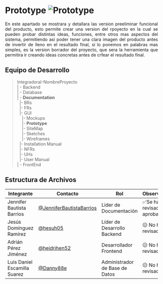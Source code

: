 # Prototype ![Prototype](https://img.shields.io/static/v1?label=Prototype&message=In%20Progress&color=gray)

<p align = justify>
En este apartado se mostrara y detallara las version preeliminar funcional del producto, esto permite crear una version del rpoyecto en la cual se pueden probar distintas ideas, funciones, entre otros mas aspectos del sistema, permitiendo asi poder tener una clara imagen del producto antes de invertir de lleno en el resultado final, si lo ponemos en palabras mas simples, es la version borrador del proyecto, que sera la herramienta que permitira ir creando ideas concretas antes de crfear el resultado final.
</p>

## Equipo de Desarrollo

>IntegradoraI-NombreProyecto<br>
>| - Backend <br>
>| - Database<br>
>| - **Documentation**<br>
>&nbsp;&nbsp;|- BRs<br>
>&nbsp;&nbsp;|- FRs<br>
>&nbsp;&nbsp;|- GUI<br>
>&nbsp;&nbsp;&nbsp;&nbsp;|- Mockups<br>
>&nbsp;&nbsp;&nbsp;&nbsp;|- **Prototype**<br>
>&nbsp;&nbsp;&nbsp;&nbsp;|- SiteMap<br>
>&nbsp;&nbsp;&nbsp;&nbsp;|- Sketches<br>
>&nbsp;&nbsp;&nbsp;&nbsp;|- Wireframes<br>
>&nbsp;&nbsp;|- Installation Manual<br>
>&nbsp;&nbsp;|- NFRs<br>
>&nbsp;&nbsp;|- UHs<br>
>&nbsp;&nbsp;|- User Manual<br>
>| - FrontEnd


## Estructura de Archivos
|Integrante|Contacto|Rol|Observaciones|
|------------|--------|---|---|
|Jennifer Bautista Barrios|[@JenniferBautistaBarrios](https://github.com/GitUser)|Lider de Documentación|✅Se ha revisado y aprobado|
|Jesús Domínguez Ramírez|[@hesuh05](https://github.com/MTI-MarcoRH)|Líder de Desarrollo Backend|😐 No ha revisado.|
|Adrián Pérez Jiménez|[@heidrihen52](https://github.com/GitUser)|Desarrollador Frontend|😐 No ha revisado.|
|Luis Daniel Escamilla Suarez|[@Danny88e](https://github.com/GitUser)|Administrador de Base de Datos|😐 No ha revisado.|